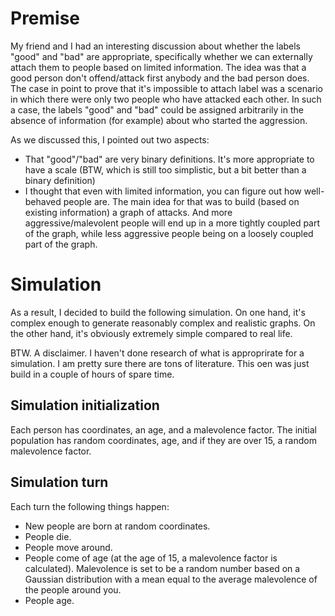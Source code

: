 # Premise
My friend and I had an interesting discussion about whether the labels "good" and "bad" are appropriate, specifically whether we can externally attach them to people based on limited information. The idea was that a good person don't offend/attack first anybody and the bad person does. The case in point to prove that it's impossible to attach label was a scenario in which there were only two people who have attacked each other. In such a case, the labels "good" and "bad" could be assigned arbitrarily in the absence of information (for example) about who started the aggression.

As we discussed this, I pointed out two aspects:

- That "good"/"bad" are very binary definitions. It's more appropriate to have a scale (BTW, which is still too simplistic, but a bit better than a binary definition)
- I thought that even with limited information, you can figure out how well-behaved people are. The main idea for that was to build (based on existing information) a graph of attacks. And more aggressive/malevolent people will end up in a more tightly coupled part of the graph, while less aggressive people being on a loosely coupled part of the graph.

# Simulation

As a result, I decided to build the following simulation. On one hand, it's complex enough to generate reasonably complex and realistic graphs. On the other hand, it's obviously extremely simple compared to real life.

BTW. A disclaimer. I haven't done research of what is approprirate for a simulation. I am pretty sure there are tons of literature. This oen was just build in a couple of hours of spare time.

## Simulation initialization

Each person has coordinates, an age, and a malevolence factor.
The initial population has random coordinates, age, and if they are over 15, a random malevolence factor.

## Simulation turn

Each turn the following things happen:

- New people are born at random coordinates.
- People die.
- People move around.
- People come of age (at the age of 15, a malevolence factor is calculated). Malevolence is set to be a random number based on a Gaussian distribution with a mean equal to the average malevolence of the people around you.
- People age.
